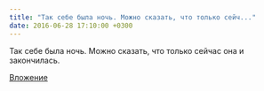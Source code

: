 ```yaml
---
title: "Так себе была ночь. Можно сказать, что только сейч..."
date: 2016-06-28 17:10:00 +0300
---
```


Так себе была ночь. Можно сказать, что только сейчас она и закончилась.

[Вложение](/assets/vk_photos/1/NOktrJlDA8M.jpg)
